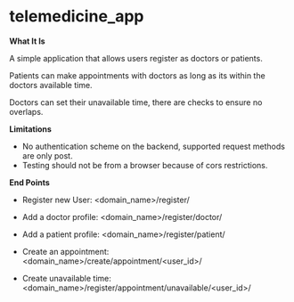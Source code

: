 # telemedicine_app

**What It Is**

A simple application that allows users register as doctors or patients.

Patients can make appointments with doctors as long as its within the doctors available time.

Doctors can set their unavailable time, there are checks to ensure no overlaps.



**Limitations**

- No authentication scheme on the backend, supported request methods are only post.
- Testing should not be from a browser because of cors restrictions.



**End Points**
- Register new User:
  <domain_name>/register/

- Add a doctor profile:
  <domain_name>/register/doctor/

- Add a patient profile:
  <domain_name>/register/patient/

- Create an appointment:
  <domain_name>/create/appointment/<user_id>/

- Create unavailable time:
  <domain_name>/register/appointment/unavailable/<user_id>/
